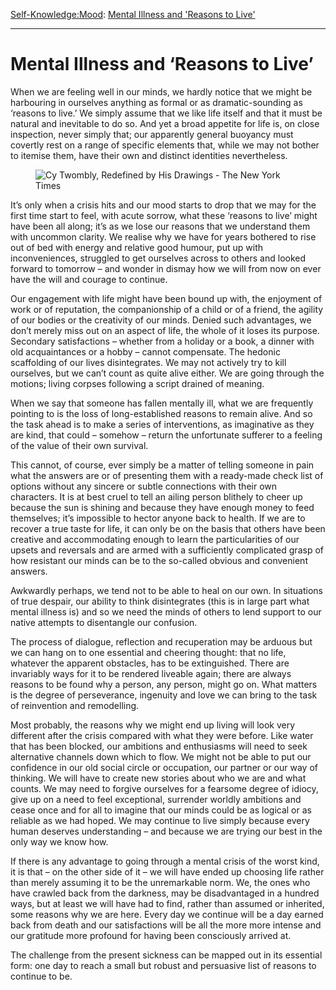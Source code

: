 [Self-Knowledge:](https://www.theschooloflife.com/thebookoflife/category/self-knowledge/)[Mood](https://www.theschooloflife.com/thebookoflife/category/self-knowledge/mood/): [Mental Illness and 'Reasons to Live'](https://www.theschooloflife.com/thebookoflife/mental-illness-and-reasons-to-live/)

* * *

# Mental Illness and ‘Reasons to Live’

When we are feeling well in our minds, we hardly notice that we might be harbouring in ourselves anything as formal or as dramatic-sounding as ‘reasons to live.’ We simply assume that we like life itself and that it must be natural and inevitable to do so. And yet a broad appetite for life is, on close inspection, never simply that; our apparently general buoyancy must covertly rest on a range of specific elements that, while we may not bother to itemise them, have their own and distinct identities nevertheless.

<figure class="aligncenter"><img src="https://static01.nyt.com/images/2018/04/13/arts/13twombly8/13twombly8-superJumbo.jpg" alt="Cy Twombly, Redefined by His Drawings - The New York Times"></figure>

It’s only when a crisis hits and our mood starts to drop that we may for the first time start to feel, with acute sorrow, what these ‘reasons to live’ might have been all along; it’s as we lose our reasons that we understand them with uncommon clarity. We realise why we have for years bothered to rise out of bed with energy and relative good humour, put up with inconveniences, struggled to get ourselves across to others and looked forward to tomorrow – and wonder in dismay how we will from now on ever have the will and courage to continue.&nbsp;

Our engagement with life might have been bound up with, the enjoyment of work or of reputation, the companionship of a child or of a friend, the agility of our bodies or the creativity of our minds. Denied such advantages, we don’t merely miss out on an aspect of life, the whole of it loses its purpose. Secondary satisfactions – whether from a holiday or a book, a dinner with old acquaintances or a hobby – cannot compensate. The hedonic scaffolding of our lives disintegrates. We may not actively try to kill ourselves, but we can’t count as quite alive either. We are going through the motions; living corpses following a script drained of meaning.&nbsp;

When we say that someone has fallen mentally ill, what we are frequently pointing to is the loss of long-established reasons to remain alive. And so the task ahead is to make a series of interventions, as imaginative as they are kind, that could – somehow – return the unfortunate sufferer to a feeling of the value of their own survival.

This cannot, of course, ever simply be a matter of telling someone in pain what the answers are or of presenting them with a ready-made check list of options without any sincere or subtle connections with their own characters. It is at best cruel to tell an ailing person blithely to cheer up because the sun is shining and because they have enough money to feed themselves; it’s impossible to hector anyone back to health. If we are to recover a true taste for life, it can only be on the basis that others have been creative and accommodating enough to learn the particularities of our upsets and reversals and are armed with a sufficiently complicated grasp of how resistant our minds can be to the so-called obvious and convenient answers.

Awkwardly perhaps, we tend not to be able to heal on our own. In situations of true despair, our ability to think disintegrates (this is in large part what mental illness is) and so we need the minds of others to lend support to our native attempts to disentangle our confusion.

The process of dialogue, reflection and recuperation may be arduous but we can hang on to one essential and cheering thought: that no life, whatever the apparent obstacles, has to be extinguished. There are invariably ways for it to be rendered liveable again; there are always reasons to be found why a person, any person, might go on. What matters is the degree of perseverance, ingenuity and love we can bring to the task of reinvention and remodelling.

Most probably, the reasons why we might end up living will look very different after the crisis compared with what they were before. Like water that has been blocked, our ambitions and enthusiasms will need to seek alternative channels down which to flow. We might not be able to put our confidence in our old social circle or occupation, our partner or our way of thinking. We will have to create new stories about who we are and what counts. We may need to forgive ourselves for a fearsome degree of idiocy, give up on a need to feel exceptional, surrender worldly ambitions and cease once and for all to imagine that our minds could be as logical or as reliable as we had hoped. We may continue to live simply because every human deserves understanding – and because we are trying our best in the only way we know how.

If there is any advantage to going through a mental crisis of the worst kind, it is that – on the other side of it – we will have ended up choosing life rather than merely assuming it to be the unremarkable norm. We, the ones who have crawled back from the darkness, may be disadvantaged in a hundred ways, but at least we will have had to find, rather than assumed or inherited, some reasons why we are here. Every day we continue will be a day earned back from death and our satisfactions will be all the more more intense and our gratitude more profound for having been consciously arrived at.

The challenge from the present sickness can be mapped out in its essential form: one day to reach a small but robust and persuasive list of reasons to continue to be.
